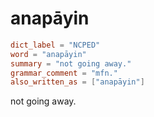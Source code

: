 # anapāyin

``` toml
dict_label = "NCPED"
word = "anapāyin"
summary = "not going away."
grammar_comment = "mfn."
also_written_as = ["anapāyin"]
```

not going away.

